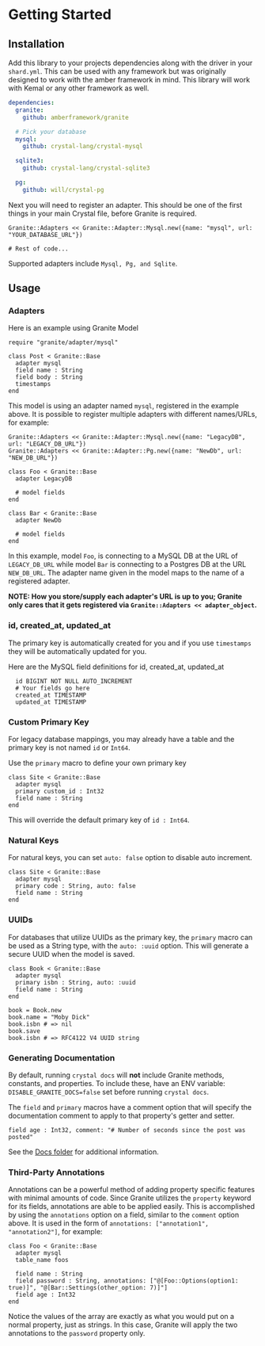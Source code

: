 # Getting Started

## Installation

Add this library to your projects dependencies along with the driver in
your `shard.yml`.  This can be used with any framework but was originally
designed to work with the amber framework in mind.  This library will work
with Kemal or any other framework as well.

```yaml
dependencies:
  granite:
    github: amberframework/granite

  # Pick your database
  mysql:
    github: crystal-lang/crystal-mysql

  sqlite3:
    github: crystal-lang/crystal-sqlite3

  pg:
    github: will/crystal-pg

```

Next you will need to register an adapter.  This should be one of the first things in your main Crystal file, before Granite is required.

```crystal
Granite::Adapters << Granite::Adapter::Mysql.new({name: "mysql", url: "YOUR_DATABASE_URL"})

# Rest of code...
```

Supported adapters include `Mysql, Pg, and Sqlite`.

## Usage

### Adapters

Here is an example using Granite Model

```crystal
require "granite/adapter/mysql"

class Post < Granite::Base
  adapter mysql
  field name : String
  field body : String
  timestamps
end
```

This model is using an adapter named `mysql`, registered in the example above.  It is possible to register multiple adapters with different names/URLs, for example:

```Crystal
Granite::Adapters << Granite::Adapter::Mysql.new({name: "LegacyDB", url: "LEGACY_DB_URL"})
Granite::Adapters << Granite::Adapter::Pg.new({name: "NewDb", url: "NEW_DB_URL"})

class Foo < Granite::Base
  adapter LegacyDB
  
  # model fields
end

class Bar < Granite::Base
  adapter NewDb
  
  # model fields
end
```

In this example, model `Foo`, is connecting to a MySQL DB at the URL of `LEGACY_DB_URL` while model `Bar` is connecting to a Postgres DB at the URL `NEW_DB_URL`.  The adapter name given in the model maps to the name of a registered adapter. 

**NOTE: How you store/supply each adapter's URL is up to you; Granite only cares that it gets registered via `Granite::Adapters << adapter_object`.**

### id, created_at, updated_at

The primary key is automatically created for you and if you use `timestamps` they will be
automatically updated for you.

Here are the MySQL field definitions for id, created_at, updated_at

```mysql
  id BIGINT NOT NULL AUTO_INCREMENT
  # Your fields go here
  created_at TIMESTAMP
  updated_at TIMESTAMP
```

### Custom Primary Key

For legacy database mappings, you may already have a table and the primary key is not named `id` or `Int64`.

Use the `primary` macro to define your own primary key

```crystal
class Site < Granite::Base
  adapter mysql
  primary custom_id : Int32
  field name : String
end
```

This will override the default primary key of `id : Int64`.

### Natural Keys

For natural keys, you can set `auto: false` option to disable auto increment.

```crystal
class Site < Granite::Base
  adapter mysql
  primary code : String, auto: false
  field name : String
end
```

### UUIDs

For databases that utilize UUIDs as the primary key, the `primary` macro can be used as a String type, with the `auto: :uuid` option.  This will generate a secure UUID when the model is saved.

```crystal
class Book < Granite::Base
  adapter mysql
  primary isbn : String, auto: :uuid
  field name : String
end

book = Book.new
book.name = "Moby Dick"
book.isbn # => nil
book.save
book.isbn # => RFC4122 V4 UUID string
```

### Generating Documentation

By default, running `crystal docs` will **not** include Granite methods, constants, and properties.  To include these, have an ENV variable: `DISABLE_GRANITE_DOCS=false` set before running `crystal docs`.

The `field` and `primary` macros have a comment option that will specify the documentation comment to apply to that property's getter and setter.

`field age : Int32, comment: "# Number of seconds since the post was posted"`

See the [Docs folder](./) for additional information.

### Third-Party Annotations

Annotations can be a powerful method of adding property specific features with minimal amounts of code.  Since Granite utilizes the `property` keyword for its fields, annotations are able to be applied easily.  This is accomplished by using the `annotations` option on a field, similar to the `comment` option above.  It is used in the form of `annotations: ["annotation1", "annotation2"]`, for example:

```Crystal
class Foo < Granite::Base
  adapter mysql
  table_name foos

  field name : String
  field password : String, annotations: ["@[Foo::Options(option1: true)]", "@[Bar::Settings(other_option: 7)]"]
  field age : Int32
end
```

Notice the values of the array are exactly as what you would put on a normal property, just as strings.  In this case, Granite will apply the two annotations to the `password` property only.
